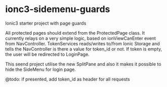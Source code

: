 # ionc3-sidemenu-guards
Ionic3 starter project with page guards

All protected pages should extend from the ProtectedPage class. It currently relays on a very simple logic, based on ionViewCanEnter event from NavController. TokenServices reads/writes to/from Ionic Storage and tells the NavController is there a value for token_id or not. If token is empty, the user will be redirected to LoginPage.

This seend project utilise the new SplitPane and also it makes it possible to hide the SideMenu for login page.

@todo: if presented, add token_id as header for all requests
